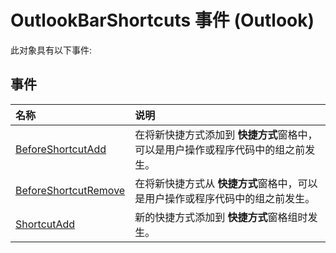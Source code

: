 
# OutlookBarShortcuts 事件 (Outlook)
此对象具有以下事件:

## 事件



|**名称**|**说明**|
|:-----|:-----|
|[BeforeShortcutAdd](b31d495f-8288-a2ee-1429-6face8281787.md)|在将新快捷方式添加到 **快捷方式**窗格中，可以是用户操作或程序代码中的组之前发生。|
|[BeforeShortcutRemove](4a4107ce-db02-f698-ffae-5a2a4571089c.md)|在将新快捷方式从 **快捷方式**窗格中，可以是用户操作或程序代码中的组之前发生。|
|[ShortcutAdd](d5ddf2ad-0a82-39cb-5bb0-0de389d5c427.md)|新的快捷方式添加到 **快捷方式**窗格组时发生。|
